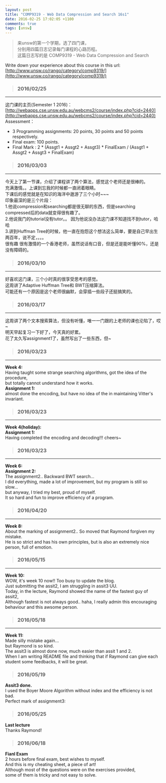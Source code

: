 ```yaml
---
layout: post
title: "COMP9319 - Web Data Compression and Search 16s1"
date: 2016-02-25 17:02:05 +1100
comments: true
tags: [unsw]
---
```


>来unsw的第一个学期，选了四门课，    
分别用四篇日志记录每门课程的心路历程。       
这篇日志写的是 COMP9319 - Web Data Compression and Search

<!--more-->


Write down your experience about this course in this url:     
[http://www.unsw.co/rango/category/comp9319/](http://www.unsw.co/rango/category/comp9319/)   


>### 2016/02/25 ###
----------
这门课的主页(Semester 1 2016)：   
[http://webapps.cse.unsw.edu.au/webcms2/course/index.php?cid=2440](http://webapps.cse.unsw.edu.au/webcms2/course/index.php?cid=2440)    
Assessment：   
- 3 Programming assignments: 20 points, 30 points and 50 points respectively.   
- Final exam: 100 points.   
- Final Mark : 2 * (Assgt1 + Assgt2 + Assgt3) * FinalExam / (Assgt1 + Assgt2 + Assgt3 + FinalExam)   
 

>### 2016/03/03 ###
----------
今天上了第一节课，介绍了课程讲了两个算法，感觉这个老师还是很棒的。    
充满激情。。上课到忘我的时候都一直闭着眼睛。    
下课后的感觉就是在知识的海洋中遨游了三个小时~~~    
印象最深的是三个片段：   
1.他说compression和searching都是很无聊的东西，但是searching compressed后的data就变得很有趣了。   
2.他说我门的tutorial没有tutor。。 因为他说没办法这门课不知道找不到tutor，哈哈    
3.讲到Huffman Tree的时候，他一直在抱怨这个想法这么简单，要是自己早出生两百年，说不定，。。。     
很有趣 很有激情的一个香港老师，虽然说话有口音，但是还是能听懂90%，还是没有障碍的。    
 

>### 2016/03/10 ###
----------
好喜欢这门课，三个小时真的很享受思考的感觉。    
这周讲了Adaptive Huffman Tree和 BWT压缩算法。    
可能还有一个原因是这个老师很幽默，会穿插一些段子还挺搞笑的。     
 

>### 2016/03/17 ###
----------
这周讲了两个文本搜索算法，但没有听懂，唯一一门跟的上老师的课也沦陷了，哎~     
明天早起复习一下好了，今天真的好累。   
花了太久写assignment1了，虽然写出了一些东西，但~     
 

>### 2016/03/23 ###
----------
**Week 4:**    
Having taught some strange searching algorithms, got the idea of the procedure,    
but totally cannot understand how it works.    
**Assignment 1:**   
almost done the encoding, but have no idea of the in maintaining Vitter's invariant.   
 

>### 2016/03/23 ###
----------
**Week 4(holiday):**    
**Assignment 1:**   
Having completed the encoding and decoding!!! cheers~    
<img style="max-height:350px" class="lazy" data-original="/images/blog/160317_comp9319/assign1_half.JPG">
 


>### 2016/03/23 ###
----------
**Week 6:**    
**Assignment 2:**   
The assignment2.. Backward BWT search...    
I did everything, made a lot of improvement, but my program is still so slow...   
but anyway, I tried my best, proud of myself.    
It so hard and fun to improve efficiency of a program.     
<img style="max-height:300px" class="lazy" data-original="/images/blog/160317_comp9319/assit2.jpg">
 

>### 2016/04/20 ###
----------
**Week 8:**    
About the marking of assignment2.. So moved that Raymond forgiven my mistake.   
He is so strict and has his own principles, but is also an extremely nice person, full of emotion.                
<img style="max-height:300px" class="lazy" data-original="/images/blog/160317_comp9319/assit2_mark.jpg">
 

>### 2016/05/15 ###
----------
**Week 10:**    
WOW, it's week 10 now!! Too busy to update the blog.        
Just submitting the assit2, I am struggling in assit3 UU.    
Today, in the lecture, Raymond showed the name of the fastest guy of assit2,     
Although fastest is not always good.. haha, I really admin this encouraging behaviour and this awsome person.     
 

>### 2016/05/18 ###
----------
**Week 11:**    
Made silly mistake again...    
but Raymond is so kind.    
The assit3 is almost done now, much easier than assit 1 and 2.    
When I am writing README file and thinking that if Raymond can give each student some feedbacks, it will be great.     
<img style="max-height:400px" class="lazy" data-original="/images/blog/160317_comp9319/assit2_email.PNG">
 

>### 2016/05/19 ###
**Assit3 done.**    
I used the Boyer Moore Algorithm without index and the efficiency is not bad.    
<img style="max-height:350px" class="lazy" data-original="/images/blog/160317_comp9319/assit3_bm.jpg">    
Perfect mark of assignment3:    
<img style="max-height:300px" class="lazy" data-original="/images/blog/160317_comp9319/assit3_mark.jpg">    


>### 2016/05/25 ###
**Last lecture**    
Thanks Raymond!             
<img style="max-height:320px" class="lazy" data-original="/images/blog/160317_comp9319/last_lecture.JPG">   


>### 2016/06/18 ###
**Fianl Exam**    
2 hours before final exam, best wishes to myself.    
And this is my cheating sheet, a piece of art!     
<img style="max-height:350px" class="lazy" data-original="/images/blog/160317_comp9319/sheet.JPG">    
Although most of the questions were on the exercises provided,     
some of them is tricky and not easy to solve.    



